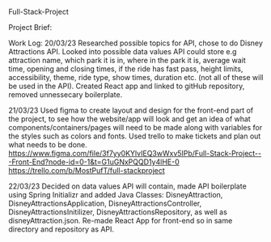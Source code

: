 
Full-Stack-Project

Project Brief:

Work Log:
20/03/23
Researched possible topics for API, chose to do Disney Attractions API. Looked into possible data values API could store e.g attraction name, which park it is in, where in the park it is, average wait time, opening and closing times, if the ride has fast pass, height limits, accessibility, theme, ride type, show times, duration etc. (not all of these will be used in the API). Created React app and linked to gitHub repository, removed unnessecary boilerplate.

21/03/23
Used figma to create layout and design for the front-end part of the project, to see how the website/app will look and get an idea of what components/containers/pages will need to be made along with variables for the styles such as colors and fonts. Used trello to make tickets and plan out what needs to be done.
https://www.figma.com/file/3f7yy0KYlvIEQ3wWxv5IPb/Full-Stack-Project---Front-End?node-id=0-1&t=G1uGNxPQQD1y4lHE-0
https://trello.com/b/MostPufT/full-stackproject

22/03/23
Decided on data values API will contain, made API boilerplate using Spring Initializr and added Java Classes: DisneyAttraction, DisneyAttractionsApplication, DisneyAttractionsController, DisneyAttractionsInitilizer, DisneyAttractionsRepository, as well as disneyAttraction.json.
Re-made React App for front-end so in same directory and repository as API.


